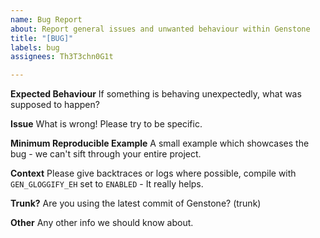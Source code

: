 ```yaml
---
name: Bug Report
about: Report general issues and unwanted behaviour within Genstone
title: "[BUG]"
labels: bug
assignees: Th3T3chn0G1t

---
```


**Expected Behaviour**
If something is behaving unexpectedly, what was supposed to happen?

**Issue**
What is wrong! Please try to be specific.

**Minimum Reproducible Example**
A small example which showcases the bug - we can't sift through your entire project.

**Context**
Please give backtraces or logs where possible, compile with `GEN_GLOGGIFY_EH` set to `ENABLED` - It really helps.

**Trunk?**
Are you using the latest commit of Genstone? (trunk)

**Other**
Any other info we should know about.
